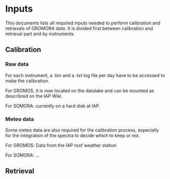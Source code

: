 # Inputs

This documents lists all required inputs needed to perform calibration and retrievals of GROMORA data. It is divided first between calibration and retrieval part and by instruments.

## Calibration

### Raw data
For each instrument, a .bin and a .txt log file per day have to be accessed to make the calibration. 

For GROMOS, it is now located on the datalake and can be mounted as describred on the IAP Wiki.

For SOMORA: currently on a hard disk at IAP.

### Meteo data
Some meteo data are also required for the calibration process, especially for the integration of the spectra to decide which to keep or not. 

For GROMOS: Data from the IAP roof weather station

For SOMORA: ...

## Retrieval

